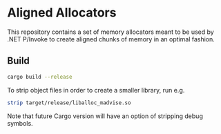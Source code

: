 # Aligned Allocators

This repository contains a set of memory allocators meant to be used
by .NET P/Invoke to create aligned chunks of memory in an optimal fashion.

## Build

```bash
cargo build --release
```

To strip object files in order to create a smaller library, run e.g.

```bash
strip target/release/liballoc_madvise.so
```

Note that future Cargo version will have an option of stripping debug symbols.
